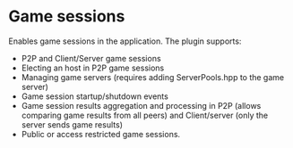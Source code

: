 Game sessions
=============

Enables game sessions in the application. The plugin supports:

- P2P and Client/Server game sessions
- Electing an host in P2P game sessions
- Managing game servers (requires adding ServerPools.hpp to the game server)
- Game session startup/shutdown events
- Game session results aggregation and processing in P2P (allows comparing game results from all peers) and Client/server (only the server sends game results)
- Public or access restricted game sessions.
